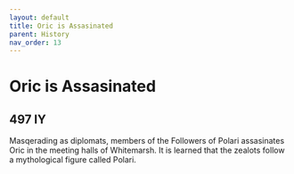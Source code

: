 ```yaml
---
layout: default
title: Oric is Assasinated
parent: History
nav_order: 13
---
```


# Oric is Assasinated

## 497 IY

Masqerading as diplomats, members of the Followers of Polari assasinates Oric in the meeting halls of Whitemarsh. It is learned that the zealots follow a mythological figure called Polari.
